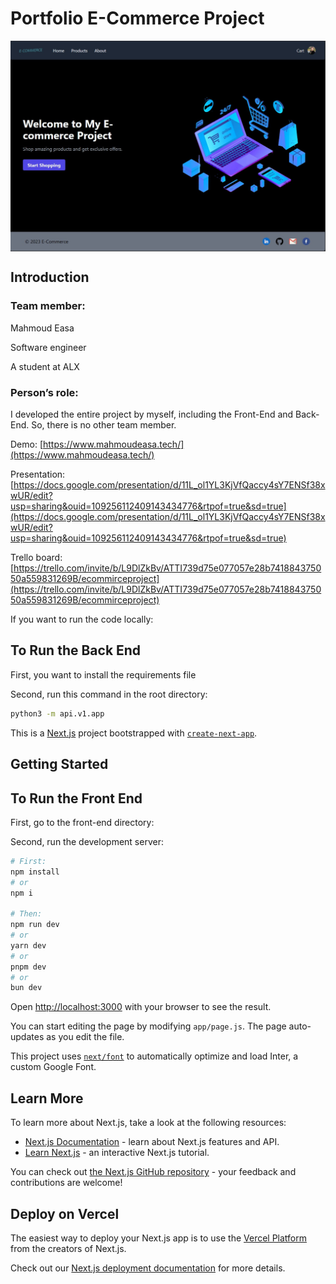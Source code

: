 # Portfolio E-Commerce Project

<img src="landing_page.jpg" align="center" />

## Introduction

### Team member:

Mahmoud Easa

Software engineer

A student at ALX

### Person’s role:

I developed the entire project by myself, including the Front-End and Back-End. So, there is no other team member.

Demo: [https://www.mahmoudeasa.tech/](https://www.mahmoudeasa.tech/)

Presentation: [https://docs.google.com/presentation/d/11L_ol1YL3KjVfQaccy4sY7ENSf38xwUR/edit?usp=sharing&ouid=109256112409143434776&rtpof=true&sd=true](https://docs.google.com/presentation/d/11L_ol1YL3KjVfQaccy4sY7ENSf38xwUR/edit?usp=sharing&ouid=109256112409143434776&rtpof=true&sd=true)

Trello board: [https://trello.com/invite/b/L9DlZkBv/ATTI739d75e077057e28b741884375050a559831269B/ecommirceproject](https://trello.com/invite/b/L9DlZkBv/ATTI739d75e077057e28b741884375050a559831269B/ecommirceproject)

If you want to run the code locally:

## To Run the Back End

First, you want to install the requirements file

Second, run this command in the root directory:

```bash
python3 -m api.v1.app
```

This is a [Next.js](https://nextjs.org/) project bootstrapped with [`create-next-app`](https://github.com/vercel/next.js/tree/canary/packages/create-next-app).

## Getting Started

## To Run the Front End

First, go to the front-end directory:

Second, run the development server:

```bash
# First:
npm install
# or
npm i

# Then:
npm run dev
# or
yarn dev
# or
pnpm dev
# or
bun dev
```

Open [http://localhost:3000](http://localhost:3000) with your browser to see the result.

You can start editing the page by modifying `app/page.js`. The page auto-updates as you edit the file.

This project uses [`next/font`](https://nextjs.org/docs/basic-features/font-optimization) to automatically optimize and load Inter, a custom Google Font.

## Learn More

To learn more about Next.js, take a look at the following resources:

-   [Next.js Documentation](https://nextjs.org/docs) - learn about Next.js features and API.
-   [Learn Next.js](https://nextjs.org/learn) - an interactive Next.js tutorial.

You can check out [the Next.js GitHub repository](https://github.com/vercel/next.js/) - your feedback and contributions are welcome!

## Deploy on Vercel

The easiest way to deploy your Next.js app is to use the [Vercel Platform](https://vercel.com/new?utm_medium=default-template&filter=next.js&utm_source=create-next-app&utm_campaign=create-next-app-readme) from the creators of Next.js.

Check out our [Next.js deployment documentation](https://nextjs.org/docs/deployment) for more details.
